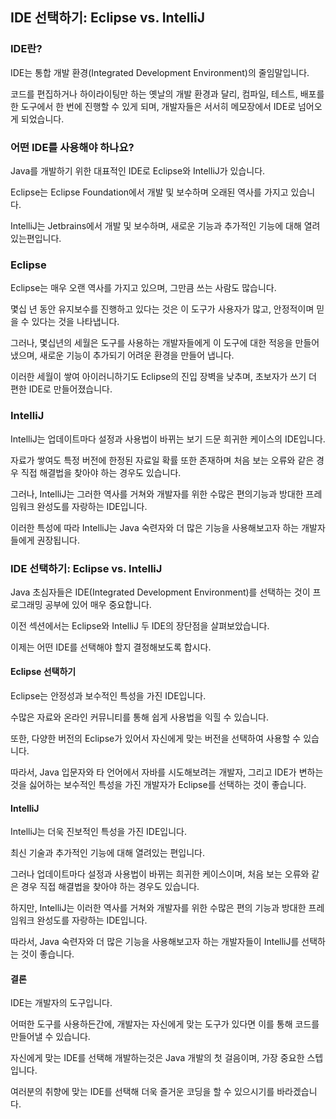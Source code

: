 ## IDE 선택하기: Eclipse vs. IntelliJ

### IDE란?
IDE는 통합 개발 환경(Integrated Development Environment)의 줄임말입니다.

코드를 편집하거나 하이라이팅만 하는 옛날의 개발 환경과 달리, 컴파일, 테스트, 배포를 한 도구에서 한 번에 진행할 수 있게 되며,
개발자들은 서서히 메모장에서 IDE로 넘어오게 되었습니다.

### 어떤 IDE를 사용해야 하나요?
Java를 개발하기 위한 대표적인 IDE로 Eclipse와 IntelliJ가 있습니다. 

Eclipse는 Eclipse Foundation에서 개발 및 보수하며 오래된 역사를 가지고 있습니다.

IntelliJ는 Jetbrains에서 개발 및 보수하며, 새로운 기능과 추가적인 기능에 대해 열려 있는편입니다.


### Eclipse
Eclipse는 매우 오랜 역사를 가지고 있으며, 그만큼 쓰는 사람도 많습니다.

몇십 년 동안 유지보수를 진행하고 있다는 것은 이 도구가 사용자가 많고, 안정적이며 믿을 수 있다는 것을 나타냅니다.

그러나, 몇십년의 세월은 도구를 사용하는 개발자들에게 이 도구에 대한 적응을 만들어냈으며, 새로운 기능이 추가되기 어려운 환경을 만들어 냅니다.

이러한 세월이 쌓여 아이러니하기도 Eclipse의 진입 장벽을 낮추며, 초보자가 쓰기 더 편한 IDE로 만들어졌습니다.


### IntelliJ
IntelliJ는 업데이트마다 설정과 사용법이 바뀌는 보기 드문 희귀한 케이스의 IDE입니다.

자료가 쌓여도 특정 버전에 한정된 자료일 확률 또한 존재하며 처음 보는 오류와 같은 경우 직접 해결법을 찾아야 하는 경우도 있습니다.

그러나, IntelliJ는 그러한 역사를 거쳐와 개발자를 위한 수많은 편의기능과 방대한 프레임워크 완성도를 자랑하는 IDE입니다.

이러한 특성에 따라 IntelliJ는 Java 숙련자와 더 많은 기능을 사용해보고자 하는 개발자들에게 권장됩니다.


### IDE 선택하기: Eclipse vs. IntelliJ
Java 초심자들은 IDE(Integrated Development Environment)를 선택하는 것이 프로그래밍 공부에 있어 매우 중요합니다.

이전 섹션에서는 Eclipse와 IntelliJ 두 IDE의 장단점을 살펴보았습니다.

이제는 어떤 IDE를 선택해야 할지 결정해보도록 합시다.

#### Eclipse 선택하기

Eclipse는 안정성과 보수적인 특성을 가진 IDE입니다.

수많은 자료와 온라인 커뮤니티를 통해 쉽게 사용법을 익힐 수 있습니다.

또한, 다양한 버전의 Eclipse가 있어서 자신에게 맞는 버전을 선택하여 사용할 수 있습니다.

따라서, Java 입문자와 타 언어에서 자바를 시도해보려는 개발자, 그리고 IDE가 변하는 것을 싫어하는 보수적인 특성을 가진 개발자가 Eclipse를 선택하는 것이 좋습니다.

#### IntelliJ
IntelliJ는 더욱 진보적인 특성을 가진 IDE입니다.

최신 기술과 추가적인 기능에 대해 열려있는 편입니다.

그러나 업데이트마다 설정과 사용법이 바뀌는 희귀한 케이스이며, 처음 보는 오류와 같은 경우 직접 해결법을 찾아야 하는 경우도 있습니다.

하지만, IntelliJ는 이러한 역사를 거쳐와 개발자를 위한 수많은 편의 기능과 방대한 프레임워크 완성도를 자랑하는 IDE입니다.

따라서, Java 숙련자와 더 많은 기능을 사용해보고자 하는 개발자들이 IntelliJ를 선택하는 것이 좋습니다.

#### 결론
IDE는 개발자의 도구입니다. 

어떠한 도구를 사용하든간에, 개발자는 자신에게 맞는 도구가 있다면 이를 통해 코드를 만들어낼 수 있습니다.

자신에게 맞는 IDE를 선택해 개발하는것은 Java 개발의 첫 걸음이며, 가장 중요한 스텝입니다.

여러분의 취향에 맞는 IDE를 선택해 더욱 즐거운 코딩을 할 수 있으시기를 바라겠습니다.